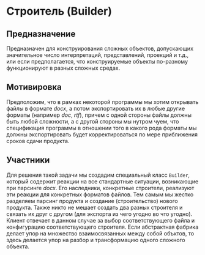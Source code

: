# Строитель (Builder)

## Предназначение
Предназначен для конструирования сложных объектов, допускающих значительное число интерпретаций, представлений, проекций и т.д., или если предполагается, что конструируемые объекты по-разному функционируют в разных сложных средах.

## Мотивировка
Предположим, что в рамках некоторой программы мы хотим открывать файлы в формате *docx*, а потом экспортировать их в любые другие форматы (например *doc*, *rtf*), причем с одной стороны файлы должны быть любой сложности, а с другой стороны мы нутром чуем, что спецификация программы в отношении того в какого рода форматы мы должны экспортировать будет корректироваться по мере приближения сроков сдачи продукта.

## Участники
Для решения такой задачи мы создадим специальный класс `Builder`, который содержит реакции на все стандартные ситуации, возникающие при парсинге *docx*. Его наследники, конкретные строители, реализуют эти реакции для конкретных форматов файлов. Тем самым мы жестко разделяем парсинг продукта и создание (строительство) нового продукта. Также никто не мешает создать два разных строителя и связать их друг с другом (для экспорта из чего угодно во что угодно). Клиент отвечает в данном случае за выбор соответствующего файла и конфигурацию соответствующего строителя. Если абстрактная фабрика делает упор на множество взаимосвязанных между собой объктов, то здесь делается упор на разбор и трансформацию одного сложного объекта.
